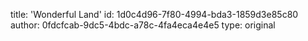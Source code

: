 title: 'Wonderful Land'
id: 1d0c4d96-7f80-4994-bda3-1859d3e85c80
author: 0fdcfcab-9dc5-4bdc-a78c-4fa4eca4e4e5
type: original
